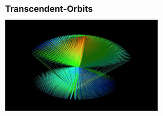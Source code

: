 # Transcendent-Orbits
<img src="transcending orbits-1.gif" alt="screenshot of the sketch" width="500" height="300">
